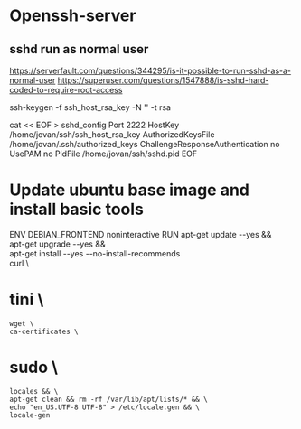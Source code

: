 # Openssh-server

## sshd run as normal user
https://serverfault.com/questions/344295/is-it-possible-to-run-sshd-as-a-normal-user
https://superuser.com/questions/1547888/is-sshd-hard-coded-to-require-root-access

ssh-keygen -f ssh_host_rsa_key -N '' -t rsa

cat << EOF > sshd_config
Port 2222
HostKey /home/jovan/ssh/ssh_host_rsa_key
AuthorizedKeysFile  /home/jovan/.ssh/authorized_keys
ChallengeResponseAuthentication no
UsePAM no
PidFile /home/jovan/ssh/sshd.pid
EOF

# Update ubuntu base image and install basic tools
ENV DEBIAN_FRONTEND noninteractive
RUN apt-get update --yes && \
    apt-get upgrade --yes && \
    apt-get install --yes --no-install-recommends \
    curl \
#    tini \
    wget \
    ca-certificates \
#    sudo \
    locales && \
    apt-get clean && rm -rf /var/lib/apt/lists/* && \
    echo "en_US.UTF-8 UTF-8" > /etc/locale.gen && \
    locale-gen